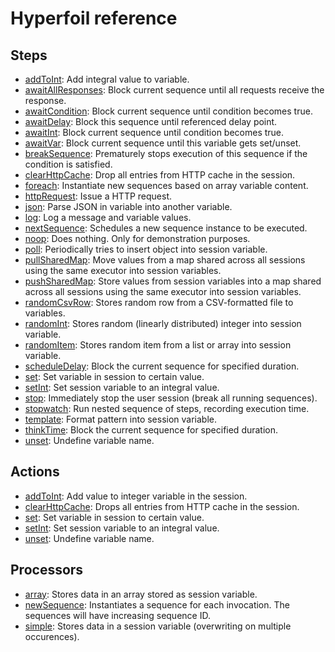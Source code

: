 # Hyperfoil reference



## Steps
* [addToInt](./step_addToInt.html): Add integral value to variable. 
* [awaitAllResponses](./step_awaitAllResponses.html): Block current sequence until all requests receive the response. 
* [awaitCondition](./step_awaitCondition.html): Block current sequence until condition becomes true. 
* [awaitDelay](./step_awaitDelay.html): Block this sequence until referenced delay point. 
* [awaitInt](./step_awaitInt.html): Block current sequence until condition becomes true. 
* [awaitVar](./step_awaitVar.html): Block current sequence until this variable gets set/unset. 
* [breakSequence](./step_breakSequence.html): Prematurely stops execution of this sequence if the condition is satisfied. 
* [clearHttpCache](./step_clearHttpCache.html): Drop all entries from HTTP cache in the session. 
* [foreach](./step_foreach.html): Instantiate new sequences based on array variable content. 
* [httpRequest](./step_httpRequest.html): Issue a HTTP request. 
* [json](./step_json.html): Parse JSON in variable into another variable. 
* [log](./step_log.html): Log a message and variable values. 
* [nextSequence](./step_nextSequence.html): Schedules a new sequence instance to be executed. 
* [noop](./step_noop.html): Does nothing. Only for demonstration purposes. 
* [poll](./step_poll.html): Periodically tries to insert object into session variable. 
* [pullSharedMap](./step_pullSharedMap.html): Move values from a map shared across all sessions using the same executor into session variables. 
* [pushSharedMap](./step_pushSharedMap.html): Store values from session variables into a map shared across all sessions using the same executor into session variables. 
* [randomCsvRow](./step_randomCsvRow.html): Stores random row from a CSV-formatted file to variables. 
* [randomInt](./step_randomInt.html): Stores random (linearly distributed) integer into session variable. 
* [randomItem](./step_randomItem.html): Stores random item from a list or array into session variable. 
* [scheduleDelay](./step_scheduleDelay.html): Block the current sequence for specified duration. 
* [set](./step_set.html): Set variable in session to certain value. 
* [setInt](./step_setInt.html): Set session variable to an integral value. 
* [stop](./step_stop.html): Immediately stop the user session (break all running sequences). 
* [stopwatch](./step_stopwatch.html): Run nested sequence of steps, recording execution time. 
* [template](./step_template.html): Format pattern into session variable. 
* [thinkTime](./step_thinkTime.html): Block the current sequence for specified duration. 
* [unset](./step_unset.html): Undefine variable name. 


## Actions
* [addToInt](./action_addToInt.html): Add value to integer variable in the session. 
* [clearHttpCache](./action_clearHttpCache.html): Drops all entries from HTTP cache in the session. 
* [set](./action_set.html): Set variable in session to certain value. 
* [setInt](./action_setInt.html): Set session variable to an integral value. 
* [unset](./action_unset.html): Undefine variable name. 


## Processors
* [array](./processor_array.html): Stores data in an array stored as session variable. 
* [newSequence](./processor_newSequence.html): Instantiates a sequence for each invocation. The sequences will have increasing sequence ID. 
* [simple](./processor_simple.html): Stores data in a session variable (overwriting on multiple occurences). 

